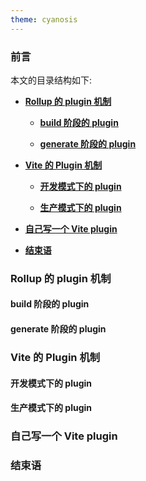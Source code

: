 ```yaml
---
theme: cyanosis
---
```


<h3>前言</h3>

本文的目录结构如下:
- **<a href="1">Rollup 的 plugin 机制</a>**

  - **<a href="1-1">build 阶段的 plugin</a>**
  
  - **<a href="1-2">generate 阶段的 plugin</a>**
  
- **<a href="2">Vite 的 Plugin 机制</a>**

  - **<a href="2-1">开发模式下的 plugin</a>**
  
  - **<a href="2-2">生产模式下的 plugin</a>**
  
- **<a href="3">自己写一个 Vite plugin</a>**

- **<a href="4">结束语</a>**

<h3 id="1">Rollup 的 plugin 机制</h3>

<h4 id="1-1">build 阶段的 plugin</h4>

<h4 id="1-2">generate 阶段的 plugin</h4>

<h3 id="2">Vite 的 Plugin 机制</h4>

<h4 id="2-1">开发模式下的 plugin </h4>

<h4 id="2-2">生产模式下的 plugin</h4>

<h3 id="3">自己写一个 Vite plugin</h3>

<h3 id="4">结束语</h3>